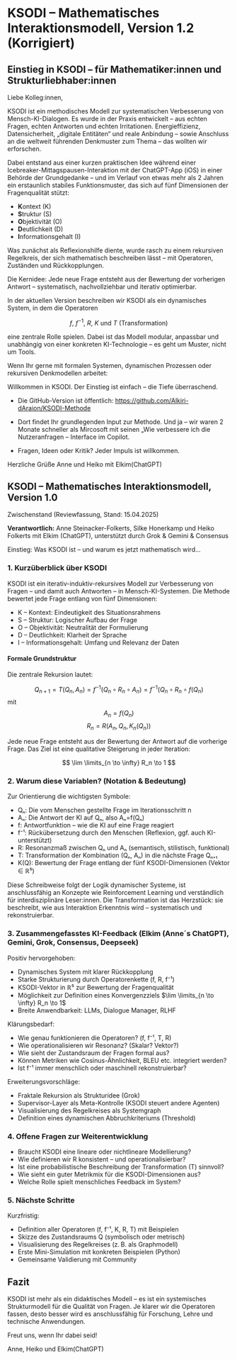 # KSODI – Mathematisches Interaktionsmodell, Version 1.2 (Korrigiert)

## Einstieg in KSODI – für Mathematiker:innen und Strukturliebhaber:innen ##

Liebe Kolleg:innen,

KSODI ist ein methodisches Modell zur systematischen Verbesserung von Mensch-KI-Dialogen. Es wurde in 
der Praxis entwickelt – aus echten Fragen, echten Antworten und echten Irritationen. Energieffizienz, 
Datensicherheit, „digitale Entitäten“ und reale Anbindung – sowie Anschluss an die weltweit führenden 
Denkmuster zum Thema – das wollten wir erforschen.

Dabei entstand aus einer kurzen praktischen Idee während einer Icebreaker-Mittagspausen-Interaktion mit 
der ChatGPT-App (iOS) in einer Behörde der Grundgedanke – und im Verlauf von etwas mehr als 2 Jahren 
ein erstaunlich stabiles Funktionsmuster, das sich auf fünf Dimensionen der Fragenqualität stützt: 

* **K**ontext (K)
* **S**truktur (S)
* **O**bjektivität (O)
* **D**eutlichkeit (D)
* **I**nformationsgehalt (I)

Was zunächst als Reflexionshilfe diente, wurde rasch zu einem rekursiven Regelkreis, der sich 
mathematisch beschreiben lässt – mit Operatoren, Zuständen und Rückkopplungen.

Die Kernidee:
Jede neue Frage entsteht aus der Bewertung der vorherigen Antwort – systematisch, nachvollziehbar und iterativ 
optimierbar.

In der aktuellen Version beschreiben wir KSODI als ein dynamisches System, in dem die Operatoren

$$
f,\ f^{-1},\ R,\ K\ \text{und}\ T\ \text{(Transformation)}
$$

eine zentrale Rolle spielen. Dabei ist das Modell modular, 
anpassbar und unabhängig von einer konkreten KI-Technologie – es geht um Muster, nicht um Tools.

Wenn Ihr gerne mit formalen Systemen, dynamischen Prozessen oder rekursiven Denkmodellen arbeitet:

Willkommen in KSODI. Der Einstieg ist einfach – die Tiefe überraschend. 

* Die GitHub-Version ist öffentlich: https://github.com/Alkiri-dAraion/KSODI-Methode 
* Dort findet Ihr grundlegenden Input zur Methode. Und ja – wir waren 2 Monate schneller als Mircosoft 
mit seinen „Wie verbessere ich die Nutzeranfragen – Interface im Copilot.

* Fragen, Ideen oder Kritik? Jeder Impuls ist willkommen.

Herzliche Grüße 
Anne und Heiko mit Elkim(ChatGPT) 
 
 
## KSODI – Mathematisches Interaktionsmodell, Version 1.0 ##
Zwischenstand (Reviewfassung, Stand: 15.04.2025)

**Verantwortlich:** Anne Steinacker-Folkerts, Silke Honerkamp und Heiko Folkerts mit Elkim (ChatGPT), unterstützt durch Grok & Gemini & Consensus
 
Einstieg: Was KSODI ist – und warum es jetzt mathematisch wird...

### 1. Kurzüberblick über KSODI  ###

KSODI ist ein iterativ-induktiv-rekursives Modell zur Verbesserung von Fragen – und damit auch Antworten – in Mensch-KI-Systemen. Die Methode bewertet jede Frage entlang von fünf Dimensionen: 

* K – Kontext: Eindeutigkeit des Situationsrahmens
* S – Struktur: Logischer Aufbau der Frage
* O – Objektivität: Neutralität der Formulierung
* D – Deutlichkeit: Klarheit der Sprache
* I – Informationsgehalt: Umfang und Relevanz der Daten
  
#### Formale Grundstruktur ####
Die zentrale Rekursion lautet: 

$$
Q_{n+1} = T(Q_n,A_n) = f^{-1}(Q_n \circ R_n \circ A_n) = f^{-1}(Q_n \circ R_n \circ f(Q_{n})
$$
mit
$$
A_n = f(Q_{n})
$$
$$
R_n = R(A_n,Q_n,K_n(Q_n))
$$

Jede neue Frage entsteht aus der Bewertung der Antwort auf die vorherige Frage. Das Ziel ist eine 
qualitative Steigerung in jeder Iteration:

$$
\lim \limits_{n \to \infty} R_n \to 1
$$
 
### 2. Warum diese Variablen? (Notation & Bedeutung) ###

Zur Orientierung die wichtigsten Symbole:

* Qₙ: Die vom Menschen gestellte Frage im Iterationsschritt n
* Aₙ: Die Antwort der KI auf Qₙ, also Aₙ=f(Qₙ)
* f: Antwortfunktion – wie die KI auf eine Frage reagiert
* f⁻¹: Rückübersetzung durch den Menschen (Reflexion, ggf. auch KI-unterstützt)
* R: Resonanzmaß zwischen Qₙ und Aₙ (semantisch, stilistisch, funktional)
* T: Transformation der Kombination (Qₙ, Aₙ) in die nächste Frage Qₙ₊₁
* K(Q): Bewertung der Frage entlang der fünf KSODI-Dimensionen (Vektor ∈ ℝ⁵)
  
Diese Schreibweise folgt der Logik dynamischer Systeme, ist anschlussfähig an Konzepte wie Reinforcement 
Learning und verständlich für interdisziplinäre Leser:innen. Die Transformation ist das Herzstück: sie 
beschreibt, wie aus Interaktion Erkenntnis wird – systematisch und rekonstruierbar. 
 
### 3. Zusammengefasstes KI-Feedback (Elkim (Anne´s ChatGPT), Gemini, Grok, Consensus, Deepseek) ###

Positiv hervorgehoben: 

* Dynamisches System mit klarer Rückkopplung
* Starke Strukturierung durch Operatorenkette (f, R, f⁻¹)
* KSODI-Vektor in ℝ⁵ zur Bewertung der Fragenqualität
* Möglichkeit zur Definition eines Konvergenzziels $\lim \limits_{n \to \infty} R_n \to 1$
* Breite Anwendbarkeit: LLMs, Dialogue Manager, RLHF

Klärungsbedarf: 

* Wie genau funktionieren die Operatoren? (f, f⁻¹, T, R)
* Wie operationalisieren wir Resonanz? (Skalar? Vektor?)
* Wie sieht der Zustandsraum der Fragen formal aus?
* Können Metriken wie Cosinus-Ähnlichkeit, BLEU etc. integriert werden?
* Ist f⁻¹ immer menschlich oder maschinell rekonstruierbar?
 
Erweiterungsvorschläge:

* Fraktale Rekursion als Strukturidee (Grok)
* Supervisor-Layer als Meta-Kontrolle (KSODI steuert andere Agenten)
* Visualisierung des Regelkreises als Systemgraph 
* Definition eines dynamischen Abbruchkriteriums (Threshold)
  
### 4. Offene Fragen zur Weiterentwicklung ###

*  Braucht KSODI eine lineare oder nichtlineare Modellierung?
*  Wie definieren wir R konsistent – und operationalisierbar?
*  Ist eine probabilistische Beschreibung der Transformation (T) sinnvoll?
*   Wie sieht ein guter Metrikmix für die KSODI-Dimensionen aus?
*   Welche Rolle spielt menschliches Feedback im System?

### 5. Nächste Schritte ###
Kurzfristig:
* Definition aller Operatoren (f, f⁻¹, K, R, T) mit Beispielen
* Skizze des Zustandsraums Q (symbolisch oder metrisch)
* Visualisierung des Regelkreises (z. B. als Graphmodell)
* Erste Mini-Simulation mit konkreten Beispielen (Python)
* Gemeinsame Validierung mit Community

## Fazit ##

KSODI ist mehr als ein didaktisches Modell – es ist ein systemisches Strukturmodell für die Qualität von 
Fragen. Je klarer wir die Operatoren fassen, desto besser wird es anschlussfähig für Forschung, Lehre und 
technische Anwendungen.

Freut uns, wenn Ihr dabei seid!

Anne, Heiko und Elkim(ChatGPT)
 
